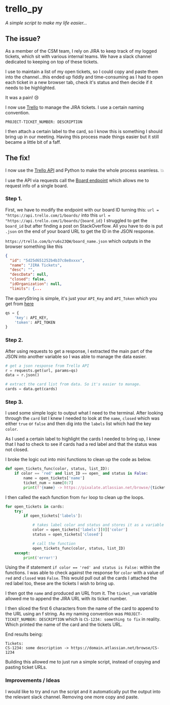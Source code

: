 # trello_py

_A simple script to make my life easier..._

## The issue?

As a member of the CSM team, I rely on JIRA to keep track of my logged tickets, which sit with various internal teams. We have a slack channel dedicated to keeping on top of these tickets.

I use to maintain a list of my open tickets, so I could copy and paste them into the channel...this ended up fiddly and time-consuming as I had to open each ticket in a new browser tab, check it's status and then decide if it needs to be highlighted.

It was a pain! :cry:

I now use [Trello](https://trello.com) to manage the JIRA tickets. I use a certain naming convention.

`PROJECT-TICKET_NUMBER: DESCRIPTION`

I then attach a certain label to the card, so I know this is something I should bring up in our meeting. Having this process made things easier but it still became a little bit of a faff.

## The fix!

I now use the [Trello API](https://developers.trello.com/reference#introduction) and Python to make the whole process seamless. :boom:

I use the API via requests call the [Board endpoint](https://developers.trello.com/reference#boardsboardid-1) which allows me to request info of a single board.

### Step 1.

First, we have to modify the endpoint with our board ID turning this: `url = "https://api.trello.com/1/boards/` into this `url = "https://api.trello.com/1/boards/{board_id}` I struggled to get the `board_id` but after finding a post on StackOverflow. All you have to do is put `.json` on the end of your board URL to get the ID in the JSON response.

`https://trello.com/b/ru6s23QW/board_name.json` which outputs in the browser something like this

```json
{
  "id": "5d25d651252b4b37c8e8xxxx",
  "name": "JIRA Tickets",
  "desc": "",
  "descData": null,
  "closed": false,
  "idOrganization": null,
  "limits": {...
```

The queryString is simple, it's just your `API_Key` and `API_Token` which you get from [here](https://trello.com/app-key)

```python
qs = {
    'key': API_KEY,
    'token': API_TOKEN
}
```

### Step 2.

After using requests to get a response, I extracted the main part of the JSON into another variable so I was able to manage the data easier.

```python
# get a json response from Trello API
r = requests.get(url, params=qs)
data = r.json()

# extract the card list from data. So it's easier to manage.
cards = data.get(cards)
```

### Step 3.

I used some simple logic to output what I need to the terminal. After looking through the `card` list I knew I needed to look at the `name`, `closed` which was either `true` or `false` and then dig into the `labels` list which had the key `color`.

As I used a certain label to highlight the cards I needed to bring up, I knew that I had to check to see if cards had a red label and that the status was not closed.

I broke the logic out into mini functions to clean up the code as below.

```python
def open_tickets_func(color, status, list_ID):
    if color == 'red' and list_ID == open_ and status is False:
        name = open_tickets['name']
        ticket_num = name[0:7]
        print(f'{name} -> https://pixalate.atlassian.net/browse/{ticket_num}')
```

I then called the each function from `for` loop to clean up the loops.

```python
for open_tickets in cards:
    try:
        if open_tickets['labels']:

            # takes label color and status and stores it as a variable
            color = open_tickets['labels'][0]['color']
            status = open_tickets['closed']

            # call the function
            open_tickets_func(color, status, list_ID)
    except:
        print('error!')
```
Using the if statement `if color == 'red' and status is False:`  within the functions. I was able to check against the response for `color` with a value of `red` and `closed` was `False`. This would pull out all the cards I attached the red label too, these are the tickets I wish to bring up.

I then got the `name` and produced an URL from it. The `ticket_num` variable allowed me to append the JIRA URL with its ticket number.

I then sliced the first 6 characters from the name of the card to append to the URL using an f string. As my naming convention was `PROJECT-TICKET_NUMBER: DESCRIPTION` which is `CS-1234: something to fix` in reality. Which printed the name of the card and the tickets URL.

End results being:

```
Tickets:
CS-1234: some description -> https://domain.atlassian.net/browse/CS-1234
```

Building this allowed me to just run a simple script, instead of copying and pasting ticket URLs.

### Improvements / Ideas

I would like to try and run the script and it automatically put the output into the relevant slack channel. Removing one more copy and paste.
